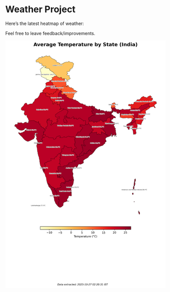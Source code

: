 # Weather Project

Here’s the latest heatmap of weather:

Feel free to leave feedback/improvements.

![India Heatmap](docs/assets/india_heatmap.png?v=FE8999)
